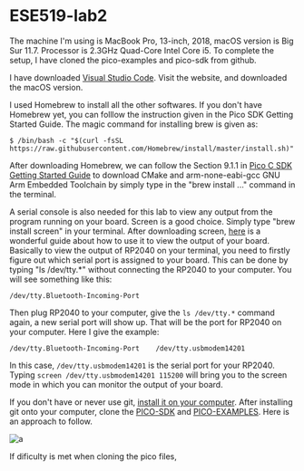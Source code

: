 # ESE519-lab2

The machine I'm using is MacBook Pro, 13-inch, 2018, macOS version is Big Sur 11.7. Processor is 2.3GHz Quad-Core Intel Core i5. 
To complete the setup, I have cloned the pico-examples and pico-sdk from github. 

I have downloaded [Visual Studio Code](https://code.visualstudio.com/download). Visit the website, and downloaded the macOS version.

I used Homebrew to install all the other softwares. If you don't have Homebrew yet, you can folllow the instruction given in the Pico SDK Getting Started Guide. The magic command for installing brew is given as:

```
$ /bin/bash -c "$(curl -fsSL https://raw.githubusercontent.com/Homebrew/install/master/install.sh)"
```

After downloading Homebrew, we can follow the Section 9.1.1 in [Pico C SDK Getting Started Guide](https://datasheets.raspberrypi.com/pico/getting-started-with-pico.pdf) to download CMake and arm-none-eabi-gcc GNU Arm Embedded Toolchain by simply type in the "brew install ..." command in the terminal. 

A serial console is also needed for this lab to view any output from the program running on your board. Screen is a good choice. Simply type "brew install screen" in your terminal. After downloading screen, [here](https://learn.adafruit.com/welcome-to-circuitpython/advanced-serial-console-on-mac-and-linux) is a wonderful guide about how to use it to view the output of your board. Basically to view the output of RP2040 on your terminal, you need to firstly figure out which serial port is assigned to your board. This can be done by typing "ls /dev/tty.*" without connecting the RP2040 to your computer. You will see something like this: 

```
/dev/tty.Bluetooth-Incoming-Port
```

Then plug RP2040 to your computer, give the ```ls /dev/tty.*``` command again, a new serial port will show up. That will be the port for RP2040 on your computer. Here I give the example: 

```
/dev/tty.Bluetooth-Incoming-Port	/dev/tty.usbmodem14201
```

In this case, ```/dev/tty.usbmodem14201``` is the serial port for your RP2040. Typing ```screen /dev/tty.usbmodem14201 115200``` will bring you to the screen mode in which you can monitor the output of your board.

If you don't have or never use git, [install it on your computer](https://git-scm.com/download/mac). After installing git onto your computer, clone the [PICO-SDK](https://github.com/raspberrypi/pico-sdk) and [PICO-EXAMPLES](https://github.com/raspberrypi/pico-examples). Here is an approach to follow. 

![a](https://github.com/ZhijingY/ese5190-2022/blob/main/guides/Screen%20Shot%202022-10-10%20at%206.23.06%20PM.png)

If dificulty is met when cloning the pico files, 
